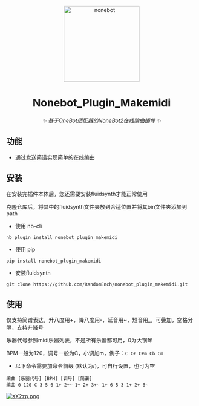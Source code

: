 <p align="center">
  <a href="https://v2.nonebot.dev/"><img src="https://v2.nonebot.dev/logo.png" width="200" height="200" alt="nonebot"></a>
</p>

<div align="center">
  
# Nonebot_Plugin_Makemidi
  
_✨ 基于OneBot适配器的[NoneBot2](https://v2.nonebot.dev/)在线编曲插件 ✨_
  
</div>

## 功能

- 通过发送简谱实现简单的在线编曲

## 安装
在安装完插件本体后，您还需要安装fluidsynth才能正常使用

克隆仓库后，将其中的fluidsynth文件夹放到合适位置并将其bin文件夹添加到path

- 使用 nb-cli

```
nb plugin install nonebot_plugin_makemidi
```

- 使用 pip

```
pip install nonebot_plugin_makemidi
```

- 安装fluidsynth

```
git clone https://github.com/RandomEnch/nonebot_plugin_makemidi.git
```

## 使用

仅支持简谱表达，升八度用+，降八度用-，延音用~，短音用_，可叠加，空格分隔，支持升降号

乐器代号参照midi乐器列表，不是所有乐器都可用，0为大钢琴

BPM一般为120，调号一般为C，小调加m，例子：`C C# C#m Cb Cm`

- 以下命令需要加命令前缀 (默认为/)，可自行设置，也可为空

```
编曲 [乐器代号] [BPM] [调号] [简谱]
编曲 0 120 C 3 5 6 1+ 2+~ 1+ 2+ 3+~ 1+ 6 5 3 1+ 2+ 6~  
```

[![sX2zp.png](https://s1.328888.xyz/2022/09/28/sX2zp.png)](https://imgloc.com/i/sX2zp)